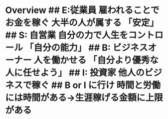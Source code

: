 # Overview ## E:従業員 雇われることでお金を稼ぐ 大半の人が属する 「安定」 ## S: 自営業 自分の力で人生をコントロール 「自分の能力」 ## B: ビジネスオーナー 人を働かせる 「自分より優秀な人に任せよう」 ## I: 投資家 他人のビジネスで稼ぐ ## B or I に行け 時間と労働には時間がある→生涯稼げる金額に上限がある

